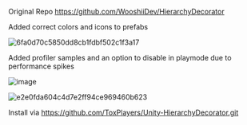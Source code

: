 Original Repo https://github.com/WooshiiDev/HierarchyDecorator


Added correct colors and icons to prefabs

![6fa0d70c5850dd8cb1fdbf502c1f3a17](https://github.com/user-attachments/assets/20ceba1d-0130-4f32-9181-e92215429173)


Added profiler samples and an option to disable in playmode due to performance spikes

![image](https://github.com/user-attachments/assets/e6066368-92fe-426b-879d-064b4c6a9ab8)
 
![e2e0fda604c4d7e2ff94ce969460b623](https://github.com/user-attachments/assets/14034ed1-131f-443a-a23a-ec9baf9c0c6e)

Install via https://github.com/ToxPlayers/Unity-HierarchyDecorator.git
